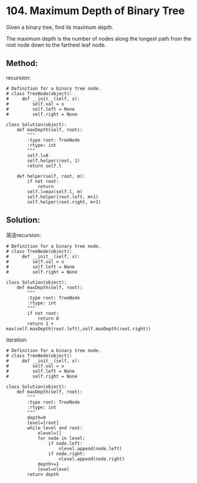 # 104. Maximum Depth of Binary Tree

Given a binary tree, find its maximum depth.

The maximum depth is the number of nodes along the longest path from the root node down to the farthest leaf node.

## Method:

recursion:

    # Definition for a binary tree node.
    # class TreeNode(object):
    #     def __init__(self, x):
    #         self.val = x
    #         self.left = None
    #         self.right = None
    
    class Solution(object):
        def maxDepth(self, root):
            """
            :type root: TreeNode
            :rtype: int
            """
            self.l=0
            self.helper(root, 1)
            return self.l
            
        def helper(self, root, m):
            if not root:
                return
            self.l=max(self.l, m)
            self.helper(root.left, m+1)
            self.helper(root.right, m+1)
            
## Solution:

简洁recursion:

    # Definition for a binary tree node.
    # class TreeNode(object):
    #     def __init__(self, x):
    #         self.val = x
    #         self.left = None
    #         self.right = None
    
    class Solution(object):
        def maxDepth(self, root):
            """
            :type root: TreeNode
            :rtype: int
            """
            if not root:
                return 0
            return 1 + max(self.maxDepth(root.left),self.maxDepth(root.right))
            
iteration:

    # Definition for a binary tree node.
    # class TreeNode(object):
    #     def __init__(self, x):
    #         self.val = x
    #         self.left = None
    #         self.right = None
    
    class Solution(object):
        def maxDepth(self, root):
            """
            :type root: TreeNode
            :rtype: int
            """
            depth=0
            level=[root]
            while level and root:
                nlevel=[]
                for node in level:
                    if node.left:
                        nlevel.append(node.left)
                    if node.right:
                        nlevel.append(node.right)
                depth+=1
                level=nlevel
            return depth